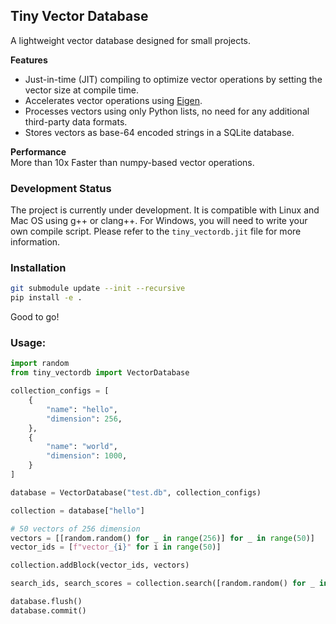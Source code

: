 ## Tiny Vector Database

A lightweight vector database designed for small projects.

**Features**
- Just-in-time (JIT) compiling to optimize vector operations by setting the vector size at compile time.
- Accelerates vector operations using [Eigen](https://eigen.tuxfamily.org/index.php?title=Main_Page).
- Processes vectors using only Python lists, no need for any additional third-party data formats.
- Stores vectors as base-64 encoded strings in a SQLite database.

**Performance**  
More than 10x Faster than numpy-based vector operations.

### Development Status

The project is currently under development. 
It is compatible with Linux and Mac OS using g++ or clang++. 
For Windows, you will need to write your own compile script. Please refer to the `tiny_vectordb.jit` file for more information.

### Installation

```bash
git submodule update --init --recursive
pip install -e .
```
Good to go!

### Usage:
```python
import random
from tiny_vectordb import VectorDatabase

collection_configs = [
    {
        "name": "hello",
        "dimension": 256,
    },
    {
        "name": "world",
        "dimension": 1000,
    }
]

database = VectorDatabase("test.db", collection_configs)

collection = database["hello"]

# 50 vectors of 256 dimension
vectors = [[random.random() for _ in range(256)] for _ in range(50)]
vector_ids = [f"vector_{i}" for i in range(50)]

collection.addBlock(vector_ids, vectors)

search_ids, search_scores = collection.search([random.random() for _ in range(256)], k=10)

database.flush()
database.commit()
```